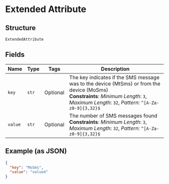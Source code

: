 
# Extended Attribute

## Structure

`ExtendedAttribute`

## Fields

| Name | Type | Tags | Description |
|  --- | --- | --- | --- |
| `key` | `str` | Optional | The key indicates if the SMS message was to the device (MtSms) or from the device (MoSms)<br>**Constraints**: *Minimum Length*: `3`, *Maximum Length*: `32`, *Pattern*: `^[A-Za-z0-9]{3,32}$` |
| `value` | `str` | Optional | The number of SMS messages found<br>**Constraints**: *Minimum Length*: `3`, *Maximum Length*: `32`, *Pattern*: `^[A-Za-z0-9]{3,32}$` |

## Example (as JSON)

```json
{
  "key": "MoSms",
  "value": "value4"
}
```


